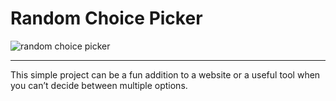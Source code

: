 <h1>Random Choice Picker</h1>

![random choice picker](https://github.com/user-attachments/assets/a6c8eb16-0594-4048-b2f8-b534b35a3139)
<br>
<hr>
<p>This simple project can be a fun addition to a website or a useful tool when you can’t decide between multiple options.</p>
